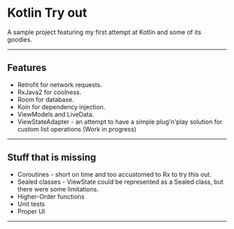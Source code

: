 # Kotlin Try out
A sample project featuring my first attempt at Kotlin and some of its goodies.

---

## Features
* Retrofit for network requests.
* RxJava2 for coolness.
* Room for database.
* Koin for dependency injection.
* ViewModels and LiveData.
* ViewStateAdapter - an attempt to have a simple plug'n'play solution for custom list operations (Work in progress)

---

## Stuff that is missing
* Coroutines - short on time and too accustomed to Rx to try this out.
* Sealed classes - ViewState could be represented as a Sealed class, but there were some limitations.
* Higher-Order functions
* Unit tests
* Proper UI

---

